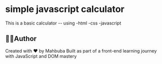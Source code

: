# simple javascript calculator

This is a basic calculator -- using 
-html
-css
-javascript

 ## 🧑‍💻Author
Created with ❤️ by Mahbuba
Built as part of a front-end learning journey with JavaScript and DOM mastery

